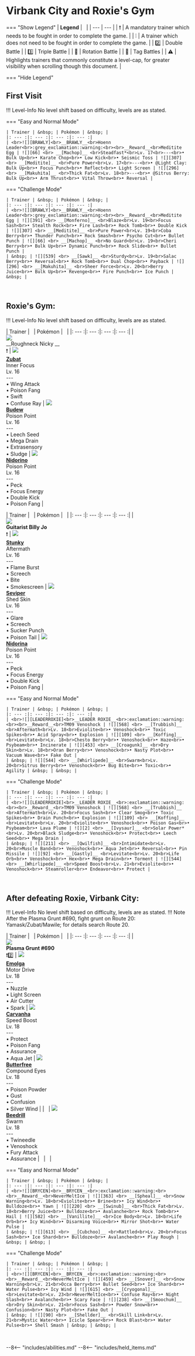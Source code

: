 # Virbank City and Roxie's Gym

=== "Show Legend"
    | __Legend__ | &nbsp; |
    | --- | --- |
    | :exclamation: | A mandatory trainer which needs to be fought in order to complete the game. |
    | :grey_exclamation: | A trainer which does not need to be fought in order to complete the game. |
    | :two:  | Double Battle | 
    |  :three:  | Triple Battle |
    | :arrows_counterclockwise:  | Rotation Battle |
    | :handshake: | Tag Battles |
    | :warning: | Highlights trainers that commonly constitute a level-cap, for greater visibility when scrolling though this document. |

=== "Hide Legend"
&nbsp;

## First Visit

!!! Level-Info
    No level shift based on difficulty, levels are as stated.

=== "Easy and Normal Mode"

    | Trainer | &nbsp; | Pokémon | &nbsp; |
    |: --- :|: --- :|: --- :|: --- :|
    | <br>![][BRAWLY]<br>__BRAWLY__<br>Hoenn Leader<br>:grey_exclamation::warning:<br><br>__Reward__<br>Meditite Egg | ![][66] <br> __[Machop]__ <br>Steadfast*<br>Lv. 17<br>---<br>• Bulk Up<br>• Karate Chop<br>• Low Kick<br>• Seismic Toss | ![][307] <br> __[Meditite]__ <br>Pure Power<br>Lv. 17<br>---<br>• @Light Clay: Bulk Up<br>• Focus Punch<br>• Reflect<br>• Light Screen | ![][296] <br> __[Makuhita]__ <br>Thick Fat<br>Lv. 18<br>---<br>• @Sitrus Berry: Bulk Up<br>• Arm Thrust<br>• Vital Throw<br>• Reversal |
    
=== "Challenge Mode"

    | Trainer | &nbsp; | Pokémon | &nbsp; |
    |: --- :|: --- :|: --- :|: --- :|
    | <br>![][BRAWLY]<br>__BRAWLY__<br>Hoenn Leader<br>:grey_exclamation::warning:<br><br>__Reward__<br>Meditite Egg | ![][391] <br> __[Monferno]__ <br>Blaze<br>Lv. 19<br>Focus Sash<br>• Stealth Rock<br>• Fire Lash<br>• Rock Tomb<br>• Double Kick | ![][307] <br> __[Meditite]__ <br>Pure Power<br>Lv. 19<br>Coba Berry<br>• Thunder Punch<br>• Rock Smash<br>• Psycho Cut<br>• Bullet Punch | ![][66] <br> __[Machop]__ <br>No Guard<br>Lv. 19<br>Cheri Berry<br>• Bulk Up<br>• Dynamic Punch<br>• Rock Slide<br>• Bullet Punch |
    | &nbsp; | ![][539] <br> __[Sawk]__ <br>Sturdy<br>Lv. 19<br>Salac Berry<br>• Reversal<br>• Rock Tomb<br>• Dual Chop<br>• Payback | ![][296] <br> __[Makuhita]__ <br>Sheer Force<br>Lv. 20<br>Berry Juice<br>• Bulk Up<br>• Revenge<br>• Fire Punch<br>• Ice Punch | &nbsp; |
    
&nbsp;



## Roxie's Gym:

!!! Level-Info
    No level shift based on difficulty, levels are as stated.

| Trainer | &nbsp; | Pokémon | &nbsp; |
|: --- :|: --- :|: --- :|: --- :|
| <br>![][RoughneckNicky]<br>__Roughneck Nicky __<br>:exclamation:  | ![][41] <br> __[Zubat]__ <br>Inner Focus<br>Lv. 16<br>---<br>• Wing Attack<br>• Poison Fang<br>• Swift<br>• Confuse Ray | ![][406] <br> __[Budew]__ <br>Poison Point<br>Lv. 16<br>---<br>• Leech Seed<br>• Mega Drain<br>• Extrasensory<br>• Sludge | ![][33] <br> __[Nidorino]__ <br>Poison Point<br>Lv. 16<br>---<br>• Peck<br>• Focus Energy<br>• Double Kick<br>• Poison Fang |

| Trainer | &nbsp; | Pokémon | &nbsp; |
|: --- :|: --- :|: --- :|: --- :|
| <br>![][GuitaristBillyJo]<br>__Guitarist Billy Jo__<br>:exclamation:  | ![][434] <br> __[Stunky]__ <br>Aftermath<br>Lv. 16<br>---<br>• Flame Burst<br>• Screech<br>• Bite<br>• Smokescreen | ![][336] <br> __[Seviper]__ <br>Shed Skin<br>Lv. 16<br>---<br>• Glare<br>• Screech<br>• Sucker Punch<br>• Poison Tail | ![][30] <br> __[Nidorina]__ <br>Poison Point<br>Lv. 16<br>---<br>• Peck<br>• Focus Energy<br>• Double Kick<br>• Poison Fang |

=== "Easy and Normal Mode"

    | Trainer | &nbsp; | Pokémon | &nbsp; |
    |: --- :|: --- :|: --- :|: --- :|
    | <br>![][LEADERROXIE]<br>__LEADER ROXIE__<br>:exclamation::warning:<br><br>__Reward__<br>TM09 Venoshock | ![][568] <br> __[Trubbish]__ <br>Aftermath<br>Lv. 18<br>Eviolite<br>• Venoshock<br>• Toxic Spikes<br>• Acid Spray<br>• Explosion | ![][109] <br> __[Koffing]__ <br>Levitate<br>Lv. 18<br>Chesto Berry<br>• Venoshock<br>• Haze<br>• Psybeam<br>• Incinerate | ![][453] <br> __[Croagunk]__ <br>Dry Skin<br>Lv. 18<br>Oran Berry<br>• Venoshock<br>• Nasty Plot<br>• Vacuum Wave<br>• Fake Out |
    | &nbsp; | ![][544] <br> __[Whirlipede]__ <br>Swarm<br>Lv. 20<br>Sitrus Berry<br>• Venoshock<br>• Bug Bite<br>• Toxic<br>• Agility | &nbsp; | &nbsp; |
    
=== "Challenge Mode"

    | Trainer | &nbsp; | Pokémon | &nbsp; |
    |: --- :|: --- :|: --- :|: --- :|
    | <br>![][LEADERROXIE]<br>__LEADER ROXIE__<br>:exclamation::warning:<br><br>__Reward__<br>TM09 Venoshock | ![][568] <br> __[Trubbish]__ <br>Aftermath<br>Lv. 20<br>Focus Sash<br>• Clear Smog<br>• Toxic Spikes<br>• Drain Punch<br>• Explosion | ![][109] <br> __[Koffing]__ <br>Levitate<br>Lv. 20<br>Eviolite<br>• Venoshock<br>• Poison Gas<br>• Psybeam<br>• Lava Plume | ![][2] <br> __[Ivysaur]__ <br>Solar Power*<br>Lv. 20<br>Black Sludge<br>• Venoshock<br>• Protect<br>• Leech Seed<br>• Mega Drain |
    | &nbsp; | ![][211] <br> __[Qwilfish]__ <br>Intimidate<br>Lv. 20<br>Muscle Band<br>• Venoshock<br>• Aqua Jet<br>• Reversal<br>• Pin Missile | ![][92] <br> __[Gastly]__ <br>Levitate<br>Lv. 20<br>Life Orb<br>• Venoshock<br>• Hex<br>• Mega Drain<br>• Torment | ![][544] <br> __[Whirlipede]__ <br>Speed Boost<br>Lv. 21<br>Eviolite<br>• Venoshock<br>• Steamroller<br>• Endeavor<br>• Protect |
    
&nbsp;



## After defeating Roxie, Virbank City:

!!! Level-Info
    No level shift based on difficulty, levels are as stated.
!!! Note
    After the Plasma Grunt #690, fight grunt on Route 20: Yamask/Zubat/Mawile; for details search Route 20.

| Trainer | &nbsp; | Pokémon | &nbsp; |
|: --- :|: --- :|: --- :|: --- :|
| <br>![][PlasmaGrunt690]<br>__Plasma Grunt #690__<br>:exclamation::two: | ![][587] <br> __[Emolga]__ <br>Motor Drive<br>Lv. 18<br>---<br>• Nuzzle<br>• Light Screen<br>• Air Cutter<br>• Spark | ![][318] <br> __[Carvanha]__ <br>Speed Boost<br>Lv. 18<br>---<br>• Protect<br>• Poison Fang<br>• Assurance<br>• Aqua Jet | ![][12] <br> __[Butterfree]__ <br>Compound Eyes<br>Lv. 18<br>---<br>• Poison Powder<br>• Gust<br>• Confusion<br>• Silver Wind |
| &nbsp; | ![][15] <br> __[Beedrill]__ <br>Swarm<br>Lv. 18<br>---<br>• Twineedle<br>• Venoshock<br>• Fury Attack<br>• Assurance | &nbsp; | &nbsp; |


=== "Easy and Normal Mode"

    | Trainer | &nbsp; | Pokémon | &nbsp; |
    |: --- :|: --- :|: --- :|: --- :|
    | <br>![][BRYCEN]<br>__BRYCEN__<br>:exclamation::warning:<br><br>__Reward__<br>NeverMeltIce | ![][363] <br> __[Spheal]__ <br>Snow Warning<br>Lv. 18<br>Eviolite<br>• Brine<br>• Icy Wind<br>• Bulldoze<br>• Yawn | ![][220] <br> __[Swinub]__ <br>Thick Fat<br>Lv. 18<br>Berry Juice<br>• Bulldoze<br>• Avalanche<br>• Rock Tomb<br>• Hail | ![][582] <br> __[Vanillite]__ <br>Ice Body<br>Lv. 18<br>Life Orb<br>• Icy Wind<br>• Disarming Voice<br>• Mirror Shot<br>• Water Pulse |
    | &nbsp; | ![][613] <br> __[Cubchoo]__ <br>Rattled<br>Lv. 20<br>Focus Sash<br>• Ice Shard<br>• Bulldoze<br>• Avalanche<br>• Play Rough | &nbsp; | &nbsp; |
    
=== "Challenge Mode"

    | Trainer | &nbsp; | Pokémon | &nbsp; |
    |: --- :|: --- :|: --- :|: --- :|
    | <br>![][BRYCEN]<br>__BRYCEN__<br>:exclamation::warning:<br><br>__Reward__<br>NeverMeltIce | ![][459] <br> __[Snover]__ <br>Snow Warning<br>Lv. 21<br>Occa Berry<br>• Bullet Seed<br>• Ice Shard<br>• Water Pulse<br>• Icy Wind | ![][615] <br> __[Cryogonal]__ <br>Levitate<br>Lv. 23<br>NeverMeltIce<br>• Confuse Ray<br>• Night Slash<br>• Avalanche<br>• Scary Face | ![][238] <br> __[Smoochum]__ <br>Dry Skin<br>Lv. 21<br>Focus Sash<br>• Powder Snow<br>• Confusion<br>• Nasty Plot<br>• Fake Out |
    | &nbsp; | ![][90] <br> __[Shellder]__ <br>Skill Link<br>Lv. 21<br>Mystic Water<br>• Icicle Spear<br>• Rock Blast<br>• Water Pulse<br>• Shell Smash | &nbsp; | &nbsp; |
    
&nbsp;





--8<-- "includes/abilities.md"
--8<-- "includes/held_items.md"

[BRAWLY]: ../img/Trainers/Brawly.gif
[66]: ../img/animated/66.gif
[Machop]: ../../pokemons/066/
[307]: ../img/animated/307.gif
[Meditite]: ../../pokemons/307/
[296]: ../img/animated/296.gif
[Makuhita]: ../../pokemons/296/
[391]: ../img/animated/391.gif
[Monferno]: ../../pokemons/391/
[539]: ../img/animated/539.gif
[Sawk]: ../../pokemons/539/
[RoughneckNicky]: ../img/Trainers/Roughneck.gif
[41]: ../img/animated/41.gif
[Zubat]: ../../pokemons/041/
[406]: ../img/animated/406.gif
[Budew]: ../../pokemons/406/
[33]: ../img/animated/33.gif
[Nidorino]: ../../pokemons/033/
[GuitaristBillyJo]: ../img/Trainers/Guitarist.gif
[434]: ../img/animated/434.gif
[Stunky]: ../../pokemons/434/
[336]: ../img/animated/336.gif
[Seviper]: ../../pokemons/336/
[30]: ../img/animated/30.gif
[Nidorina]: ../../pokemons/030/
[LEADERROXIE]: ../img/Trainers/Roxie.gif
[568]: ../img/animated/568.gif
[Trubbish]: ../../pokemons/568/
[109]: ../img/animated/109.gif
[Koffing]: ../../pokemons/109/
[453]: ../img/animated/453.gif
[Croagunk]: ../../pokemons/453/
[544]: ../img/animated/544.gif
[Whirlipede]: ../../pokemons/544/
[2]: ../img/animated/2.gif
[Ivysaur]: ../../pokemons/002/
[211]: ../img/animated/211.gif
[Qwilfish]: ../../pokemons/211/
[92]: ../img/animated/92.gif
[Gastly]: ../../pokemons/092/
[PlasmaGrunt690]: ../img/Trainers/Plasma_Grunt_Male.gif
[587]: ../img/animated/587.gif
[Emolga]: ../../pokemons/587/
[318]: ../img/animated/318.gif
[Carvanha]: ../../pokemons/318/
[12]: ../img/animated/12.gif
[Butterfree]: ../../pokemons/012/
[15]: ../img/animated/15.gif
[Beedrill]: ../../pokemons/015/
[BRYCEN]: ../img/Trainers/Brycen.gif
[363]: ../img/animated/363.gif
[Spheal]: ../../pokemons/363/
[220]: ../img/animated/220.gif
[Swinub]: ../../pokemons/220/
[582]: ../img/animated/582.gif
[Vanillite]: ../../pokemons/582/
[613]: ../img/animated/613.gif
[Cubchoo]: ../../pokemons/613/
[459]: ../img/animated/459.gif
[Snover]: ../../pokemons/459/
[615]: ../img/animated/615.gif
[Cryogonal]: ../../pokemons/615/
[238]: ../img/animated/238.gif
[Smoochum]: ../../pokemons/238/
[90]: ../img/animated/90.gif
[Shellder]: ../../pokemons/090/
